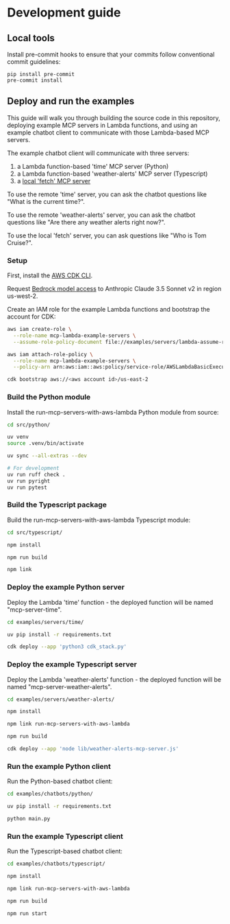 # Development guide

## Local tools

Install pre-commit hooks to ensure that your commits follow conventional commit guidelines:

```
pip install pre-commit
pre-commit install
```

## Deploy and run the examples

This guide will walk you through building the source code in this repository,
deploying example MCP servers in Lambda functions,
and using an example chatbot client to communicate with those Lambda-based MCP servers.

The example chatbot client will communicate with three servers:

1. a Lambda function-based 'time' MCP server (Python)
2. a Lambda function-based 'weather-alerts' MCP server (Typescript)
3. a [local 'fetch' MCP server](https://github.com/modelcontextprotocol/servers/tree/main/src/fetch)

To use the remote 'time' server, you can ask the chatbot questions like "What is the current time?".

To use the remote 'weather-alerts' server, you can ask the chatbot questions like "Are there any weather alerts right now?".

To use the local 'fetch' server, you can ask questions like "Who is Tom Cruise?".

### Setup

First, install the [AWS CDK CLI](https://docs.aws.amazon.com/cdk/v2/guide/getting_started.html#getting_started_install).

Request [Bedrock model access](https://us-west-2.console.aws.amazon.com/bedrock/home?region=us-west-2#/modelaccess)
to Anthropic Claude 3.5 Sonnet v2 in region us-west-2.

Create an IAM role for the example Lambda functions and bootstrap the account for CDK:

```bash
aws iam create-role \
  --role-name mcp-lambda-example-servers \
  --assume-role-policy-document file://examples/servers/lambda-assume-role-policy.json

aws iam attach-role-policy \
  --role-name mcp-lambda-example-servers \
  --policy-arn arn:aws:iam::aws:policy/service-role/AWSLambdaBasicExecutionRole

cdk bootstrap aws://<aws account id>/us-east-2
```

### Build the Python module

Install the run-mcp-servers-with-aws-lambda Python module from source:

```bash
cd src/python/

uv venv
source .venv/bin/activate

uv sync --all-extras --dev

# For development
uv run ruff check .
uv run pyright
uv run pytest
```

### Build the Typescript package

Build the run-mcp-servers-with-aws-lambda Typescript module:

```bash
cd src/typescript/

npm install

npm run build

npm link
```

### Deploy the example Python server

Deploy the Lambda 'time' function - the deployed function will be named "mcp-server-time".

```bash
cd examples/servers/time/

uv pip install -r requirements.txt

cdk deploy --app 'python3 cdk_stack.py'
```

### Deploy the example Typescript server

Deploy the Lambda 'weather-alerts' function - the deployed function will be named "mcp-server-weather-alerts".

```bash
cd examples/servers/weather-alerts/

npm install

npm link run-mcp-servers-with-aws-lambda

npm run build

cdk deploy --app 'node lib/weather-alerts-mcp-server.js'
```

### Run the example Python client

Run the Python-based chatbot client:

```bash
cd examples/chatbots/python/

uv pip install -r requirements.txt

python main.py
```

### Run the example Typescript client

Run the Typescript-based chatbot client:

```bash
cd examples/chatbots/typescript/

npm install

npm link run-mcp-servers-with-aws-lambda

npm run build

npm run start
```
